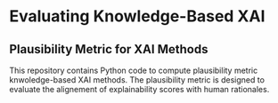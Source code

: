 # Evaluating Knowledge-Based XAI


## Plausibility Metric for XAI Methods

This repository contains Python code to compute plausibility metric knwoledge-based XAI methods. The plausibility metric is designed to evaluate the alignement of explainability scores with human rationales.



